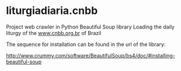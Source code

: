 liturgiadiaria.cnbb
===================

Project web crawler in Python Beautiful Soup library Loading the daily liturgy of the www.cnbb.org.br of Brazil

The sequence for installation can be found in the url of the library:

http://www.crummy.com/software/BeautifulSoup/bs4/doc/#installing-beautiful-soup
